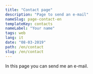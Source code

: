 ```yaml
---
title: "Contact page"
description: "Page to send an e-mail"
nameSlug: page-contact-en
templateKey: contacts
nameLabel: "Your name"
tags: web
lang: it
date: "08-03-2019"
path: /en/contact
slug: /en/contact
---
```


In this page you can send me an e-mail.
